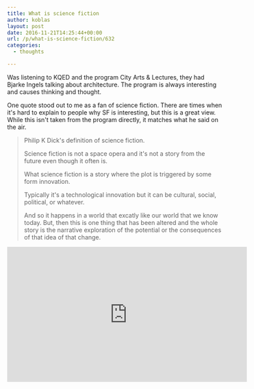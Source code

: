 ```yaml
---
title: What is science fiction
author: koblas
layout: post
date: 2016-11-21T14:25:44+00:00
url: /p/what-is-science-fiction/632
categories:
  - thoughts

---
```


Was listening to KQED and the program City Arts & Lectures, they had Bjarke Ingels talking about architecture. The program is always interesting and causes thinking and thought.

One quote stood out to me as a fan of science fiction. There are times when it's hard to explain to people why SF is interesting, but this is a great view. While this isn't taken from the program directly, it matches what he said on the air.


> Philip K Dick's definition of science fiction.
> 
> Science fiction is not a space opera and it's not a story from the future even though it often is.
>  
> What science fiction is a story where the plot is triggered by some form innovation.
> 
> Typically it's a technological innovation but it can be cultural, social, political, or whatever.
> 
> And so it happens in a world that excatly like our world that we know today.
> But, then this is one thing that has been altered and the whole story
> is the narrative exploration of the potential
> or the consequences of that idea of that change.


<iframe width="560" height="315" src="https://www.youtube.com/embed/yKaG-XuCo9A" frameborder="0" allowfullscreen></iframe>
